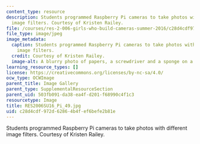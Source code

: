 ```yaml
---
content_type: resource
description: Students programmed Raspberry Pi cameras to take photos with different
  image filters. Courtesy of Kristen Railey.
file: /courses/res-2-006-girls-who-build-cameras-summer-2016/c28d4cdf972d62864b4fef6befe2b81e_RES2006SU16_Pi_49.jpg
file_type: image/jpeg
image_metadata:
  caption: Students programmed Raspberry Pi cameras to take photos with different
    image filters.
  credit: Courtesy of Kristen Railey.
  image-alt: A blurry photo of papers, a screwdriver and a sponge on a table.
learning_resource_types: []
license: https://creativecommons.org/licenses/by-nc-sa/4.0/
ocw_type: OCWImage
parent_title: Image Gallery
parent_type: SupplementalResourceSection
parent_uid: 503fb091-da38-ea4f-d201-f68990c4f1c3
resourcetype: Image
title: RES2006SU16_Pi_49.jpg
uid: c28d4cdf-972d-6286-4b4f-ef6befe2b81e
---
```

Students programmed Raspberry Pi cameras to take photos with different image filters. Courtesy of Kristen Railey.
